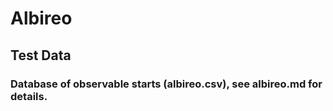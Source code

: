 # Albireo

## Test Data
### Database of observable starts (albireo.csv), see albireo.md for details.
